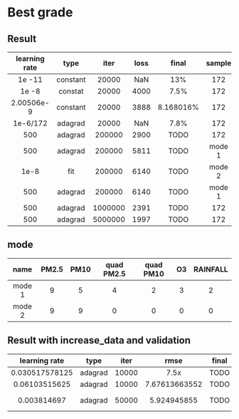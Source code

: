 # Best grade
## Result 
| learning rate | type | iter | loss | final|sample|
|:------:|:------:|:------:|:------:|:------:|:------:|
|1e -11| constant | 20000 | NaN | 13% |172|
|1e -8 | constat|20000|4000|7.5%|172|
|2.00506e-9|constant|20000|3888|8.168016%|172|
|1e-6/172|adagrad|20000|NaN|7.8%|172|
|500|adagrad|200000|2900|TODO|172|
|500|adagrad|200000|5811|TODO|mode 1|
|1e-8|fit|200000|6140|TODO|mode 2|
|500|adagrad|200000|6140|TODO|mode 1|
|500|adagrad|1000000|2391|TODO|172|
|500|adagrad|5000000|1997|TODO|172|
## mode
| name | PM2.5 | PM10 | quad PM2.5 | quad PM10 | O3 | RAINFALL|
|:------:|:------:|:------:|:------:|:------:|:------:|:------:|
|mode 1|9|5|4|2|3|2|
|mode 2|9|9|0|0|0|0|


## Result with increase_data and validation
|learning rate|type|iter|rmse|final|sample|
|:------:|:------:|:------:|:------:|:------:|:------:|
|0.030517578125|adagrad|10000|7.5x|TODO|172|
|0.06103515625|adagrad|10000|7.67613663552|TODO|4*18|
|0.003814697|adagrad|50000|5.924945855|TODO|mode 1|

